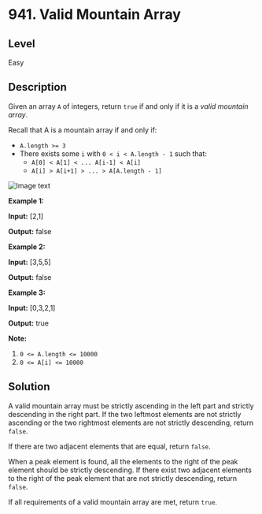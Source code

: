 # 941. Valid Mountain Array
## Level
Easy

## Description
Given an array `A` of integers, return `true` if and only if it is a *valid mountain array*.

Recall that A is a mountain array if and only if:

* `A.length >= 3`
* There exists some `i` with `0 < i < A.length - 1` such that:
   * `A[0] < A[1] < ... A[i-1] < A[i]`
   * `A[i] > A[i+1] > ... > A[A.length - 1]`

![Image text](https://assets.leetcode.com/uploads/2019/10/20/hint_valid_mountain_array.png)

**Example 1:**

**Input:** [2,1]

**Output:** false

**Example 2:**

**Input:** [3,5,5]

**Output:** false

**Example 3:**

**Input:** [0,3,2,1]

**Output:** true

**Note:**

1. `0 <= A.length <= 10000`
2. `0 <= A[i] <= 10000`

## Solution
A valid mountain array must be strictly ascending in the left part and strictly descending in the right part. If the two leftmost elements are not strictly ascending or the two rightmost elements are not strictly descending, return `false`.

If there are two adjacent elements that are equal, return `false`.

When a peak element is found, all the elements to the right of the peak element should be strictly descending. If there exist two adjacent elements to the right of the peak element that are not strictly descending, return `false`.

If all requirements of a valid mountain array are met, return `true`.
